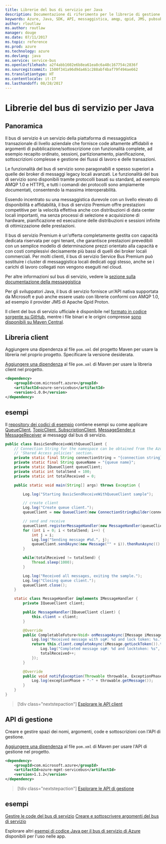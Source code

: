 ```yaml
---
title: Librerie del bus di servizio per Java
description: Documentazione di riferimento per le librerie di gestione e client Java per il bus di servizio
keywords: Azure, Java, SDK, API, messaggistica, amqp, qpid, JMS, pubsub, pub-sub, broker messaggi
author: rloutlaw
ms.author: routlaw
manager: douge
ms.date: 07/11/2017
ms.topic: reference
ms.prod: azure
ms.technology: azure
ms.devlang: java
ms.service: service-bus
ms.openlocfilehash: a2f4abb1602e6b8ea61ea8c6a48c167754c2836f
ms.sourcegitcommit: 1500f341a96d9da461c288abf4baf79f494ae662
ms.translationtype: HT
ms.contentlocale: it-IT
ms.lasthandoff: 08/28/2017
---
```

# <a name="service-bus-libraries-for-java"></a>Librerie del bus di servizio per Java

## <a name="overview"></a>Panoramica

Il bus di servizio è un servizio della piattaforma di messaggistica transazionale di livello aziendale che fornisce code altamente affidabili e argomenti di pubblicazione/sottoscrizione con funzionalità complete, ad esempio recapito ordinato, sessioni, partizionamento, pianificazione, sottoscrizioni complesse e gestione dei flussi di lavoro e delle transazioni.

Le funzionalità del bus di servizio sono paragonabili e spesso superiori a quelle dei broker di messaggi legacy locali avanzati. Le funzionalità del bus di servizio sono disponibili tramite protocolli basati su standard, ad esempio AMQP 1.0 e HTTPS, e tutti i comandi dei protocolli sono ampiamente documentati, consentendo la massima interoperabilità. 

Essendo incentrato su una messaggistica durevole con un livello elevato di disponibilità e affidabilità, il bus di servizio Premium offre prestazioni competitive per la velocità effettiva anche con distribuzioni di data center locali importanti, ma senza processi di selezione e acquisizione di hardware, pianificazione ed esecuzione delle distribuzioni e sessioni infinite di ottimizzazione delle prestazioni. 

Il bus di servizio Premium è un'offerta completamente gestita con capacità dedicata riservata per ogni tenant, che garantisce prestazioni prevedibili con un semplice modello di determinazione prezzi orientato alla capacità e con costi complessivi decisamente più bassi di quelli dei broker locali commerciali. Per molti clienti, il bus di servizio Service Bus Premium può sostituire i cluster di messaggistica locali dedicati oggi stesso, anche se i carichi di lavoro collegati non vengono eseguiti nel cloud. 

Per altre informazioni sul bus di servizio, vedere la [sezione sulla documentazione della messaggistica](https://docs.microsoft.com/en-us/azure/service-bus-messaging/) 

Per gli sviluppatori Java, il bus di servizio fornisce un'API nativa supportata da Microsoft e può anche essere usato con librerie conformi con AMQP 1.0, ad esempio il provider JMS di Apache Qpid Proton.

Il client del bus di servizio ufficiale è disponibile nel [formato in codice sorgente su GitHub](https://github.com/azure/azure-service-bus-java), mentre i file binari e le origini compresse [sono disponibili su Maven Central](http://search.maven.org/#search%7Cga%7C1%7Ca%3A%22azure-servicebus%22). 


## <a name="client-library"></a>Libreria client


Aggiungere una dipendenza al file `pom.xml` del progetto Maven per usare la libreria nel proprio progetto. Specificare la versione desiderata.

[Aggiungere una dipendenza](https://maven.apache.org/guides/getting-started/index.html#How_do_I_use_external_dependencies) al file `pom.xml` di Maven per usare la libreria client nel progetto.   

```XML
<dependency>
    <groupId>com.microsoft.azure</groupId>
    <artifactId>azure-servicebus</artifactId>
    <version>1.0.0</version>
</dependency>
```

## <a name="examples"></a>esempi

Il [repository dei codici di esempio](https://github.com/Azure/azure-service-bus/blob/master/samples/Java/) contiene esempi su come applicare [QueueClient](https://github.com/Azure/azure-service-bus/blob/master/samples/Java/src/com/microsoft/azure/servicebus/samples/BasicSendReceiveWithQueueClient.java), [TopicClient, SubscriptionClient](https://github.com/Azure/azure-service-bus/blob/master/samples/Java/src/com/microsoft/azure/servicebus/samples/BasicSendReceiveWithTopicSubscriptionClient.java), [MessageSender e MessageReceiver](https://github.com/Azure/azure-service-bus/blob/master/samples/Java/src/com/microsoft/azure/servicebus/samples/SendReceiveWithMessageSenderReceiver.java) ai messaggi dal bus di servizio.


```java
public class BasicSendReceiveWithQueueClient {
    // Connection String for the namespace can be obtained from the Azure portal under the
    // 'Shared Access policies' section.
    private static final String connectionString = "{connection string}";
    private static final String queueName = "{queue name}";
    private static IQueueClient queueClient;
    private static int totalSend = 100;
    private static int totalReceived = 0;

    public static void main(String[] args) throws Exception {

        Log.log("Starting BasicSendReceiveWithQueueClient sample");

        // create client
        Log.log("Create queue client.");
        queueClient = new QueueClient(new ConnectionStringBuilder(connectionString, queueName), ReceiveMode.PeekLock);

        // send and receive
        queueClient.registerMessageHandler(new MessageHandler(queueClient), new MessageHandlerOptions(1, false, Duration.ofMinutes(1)));
        for (int i = 0; i < totalSend; i++) {
            int j = i;
            Log.log("Sending message #%d.", j);
            queueClient.sendAsync(new Message("" + i)).thenRunAsync(() -> { Log.log("Sent message #%d.", j);});
        }

        while(totalReceived != totalSend) {
            Thread.sleep(1000);
        }

        Log.log("Received all messages, exiting the sample.");
        Log.log("Closing queue client.");
        queueClient.close();
    }

    static class MessageHandler implements IMessageHandler {
        private IQueueClient client;

        public MessageHandler(IQueueClient client) {
            this.client = client;
        }

        @Override
        public CompletableFuture<Void> onMessageAsync(IMessage iMessage) {
            Log.log("Received message with sq#: %d and lock token: %s.", iMessage.getSequenceNumber(), iMessage.getLockToken());
            return this.client.completeAsync(iMessage.getLockToken()).thenRunAsync(() -> {
                Log.log("Completed message sq#: %d and locktoken: %s", iMessage.getSequenceNumber(), iMessage.getLockToken());
                totalReceived++;
            });
        }

        @Override
        public void notifyException(Throwable throwable, ExceptionPhase exceptionPhase) {
            Log.log(exceptionPhase + "-" + throwable.getMessage());
        }
    }
}
```

> [!div class="nextstepaction"]
> [Esplorare le API client](/java/api/overview/azure/servicebus/clientlibrary)

## <a name="management-api"></a>API di gestione

Creare e gestire spazi dei nomi, argomenti, code e sottoscrizioni con l'API di gestione.

[Aggiungere una dipendenza](https://maven.apache.org/guides/getting-started/index.html#How_do_I_use_external_dependencies) al file `pom.xml` di Maven per usare l'API di gestione nel progetto.  

```XML
<dependency>
    <groupId>com.microsoft.azure</groupId>
    <artifactId>azure-mgmt-servicebus</artifactId>
    <version>1.1.2</version>
</dependency>
```

> [!div class="nextstepaction"]
> [Esplorare le API di gestione](/java/api/overview/azure/servicebus/managementapi)


## <a name="examples"></a>esempi

[Gestire le code del bus di servizio](https://github.com/Azure-Samples/service-bus-java-manage-queue-with-basic-features)
[Creare e sottoscrivere argomenti del bus di servizio](https://github.com/Azure-Samples/service-bus-java-manage-publish-subscribe-with-basic-features)

Esplorare altri [esempi di codice Java per il bus di servizio di Azure](https://azure.microsoft.com/resources/samples/?platform=java&term=bus) disponibili per l'uso nelle app.
